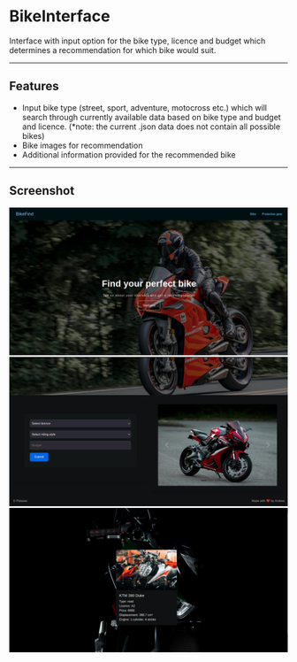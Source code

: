# BikeInterface

Interface with input option for the bike type, licence and budget which determines a recommendation for which bike would suit.

---

## Features
- Input bike type (street, sport, adventure, motocross etc.) which will search through currently available data based on bike type and budget and licence. (*note: the current .json data does not contain all possible bikes)
- Bike images for recommendation
- Additional information provided for the recommended bike 

---

## Screenshot
![App Screenshot](./src/assets/bikeFindHome.png)
![App Screenshot](./src/assets/bikeFindForm.png)
![App Screenshot](./src/assets/bikeFindResult.png)
